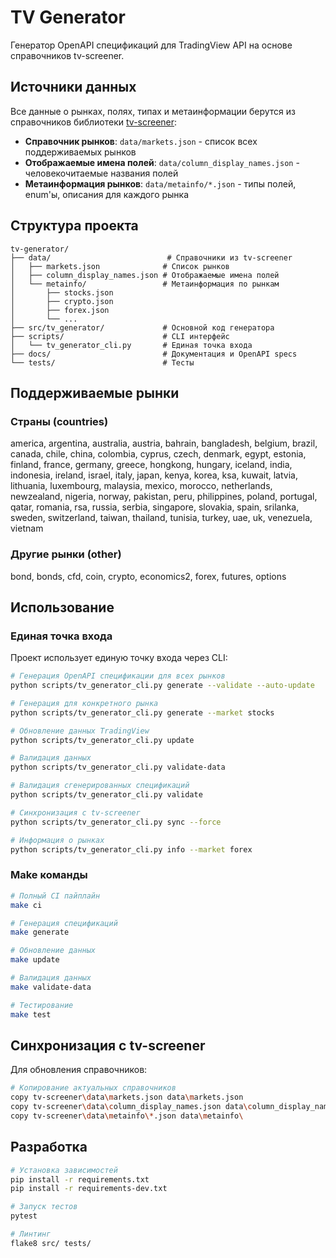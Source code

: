 # TV Generator

Генератор OpenAPI спецификаций для TradingView API на основе справочников tv-screener.

## Источники данных

Все данные о рынках, полях, типах и метаинформации берутся из справочников библиотеки [tv-screener](https://github.com/mariostoev/tv-screener):

- **Справочник рынков**: `data/markets.json` - список всех поддерживаемых рынков
- **Отображаемые имена полей**: `data/column_display_names.json` - человекочитаемые названия полей
- **Метаинформация рынков**: `data/metainfo/*.json` - типы полей, enum'ы, описания для каждого рынка

## Структура проекта

```
tv-generator/
├── data/                          # Справочники из tv-screener
│   ├── markets.json              # Список рынков
│   ├── column_display_names.json # Отображаемые имена полей
│   └── metainfo/                 # Метаинформация по рынкам
│       ├── stocks.json
│       ├── crypto.json
│       ├── forex.json
│       └── ...
├── src/tv_generator/             # Основной код генератора
├── scripts/                      # CLI интерфейс
│   └── tv_generator_cli.py       # Единая точка входа
├── docs/                         # Документация и OpenAPI specs
└── tests/                        # Тесты
```

## Поддерживаемые рынки

### Страны (countries)
america, argentina, australia, austria, bahrain, bangladesh, belgium, brazil, canada, chile, china, colombia, cyprus, czech, denmark, egypt, estonia, finland, france, germany, greece, hongkong, hungary, iceland, india, indonesia, ireland, israel, italy, japan, kenya, korea, ksa, kuwait, latvia, lithuania, luxembourg, malaysia, mexico, morocco, netherlands, newzealand, nigeria, norway, pakistan, peru, philippines, poland, portugal, qatar, romania, rsa, russia, serbia, singapore, slovakia, spain, srilanka, sweden, switzerland, taiwan, thailand, tunisia, turkey, uae, uk, venezuela, vietnam

### Другие рынки (other)
bond, bonds, cfd, coin, crypto, economics2, forex, futures, options

## Использование

### Единая точка входа

Проект использует единую точку входа через CLI:

```bash
# Генерация OpenAPI спецификации для всех рынков
python scripts/tv_generator_cli.py generate --validate --auto-update

# Генерация для конкретного рынка
python scripts/tv_generator_cli.py generate --market stocks

# Обновление данных TradingView
python scripts/tv_generator_cli.py update

# Валидация данных
python scripts/tv_generator_cli.py validate-data

# Валидация сгенерированных спецификаций
python scripts/tv_generator_cli.py validate

# Синхронизация с tv-screener
python scripts/tv_generator_cli.py sync --force

# Информация о рынках
python scripts/tv_generator_cli.py info --market forex
```

### Make команды

```bash
# Полный CI пайплайн
make ci

# Генерация спецификаций
make generate

# Обновление данных
make update

# Валидация данных
make validate-data

# Тестирование
make test
```

## Синхронизация с tv-screener

Для обновления справочников:

```bash
# Копирование актуальных справочников
copy tv-screener\data\markets.json data\markets.json
copy tv-screener\data\column_display_names.json data\column_display_names.json
copy tv-screener\data\metainfo\*.json data\metainfo\
```

## Разработка

```bash
# Установка зависимостей
pip install -r requirements.txt
pip install -r requirements-dev.txt

# Запуск тестов
pytest

# Линтинг
flake8 src/ tests/
```
